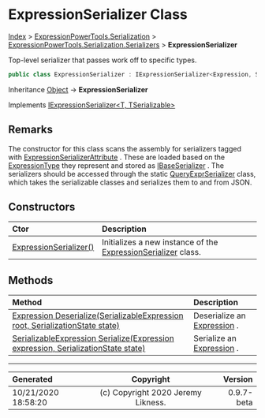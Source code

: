 ﻿# ExpressionSerializer Class

[Index](../index.md) > [ExpressionPowerTools.Serialization](ExpressionPowerTools.Serialization.a.md) > [ExpressionPowerTools.Serialization.Serializers](ExpressionPowerTools.Serialization.Serializers.n.md) > **ExpressionSerializer**

Top-level serializer that passes work off to specific types.

```csharp
public class ExpressionSerializer : IExpressionSerializer<Expression, SerializableExpression>
```

Inheritance [Object](https://docs.microsoft.com/dotnet/api/system.object) → **ExpressionSerializer**

Implements  [IExpressionSerializer&lt;T, TSerializable>](ExpressionPowerTools.Serialization.Signatures.IExpressionSerializer`2.i.md) 

## Remarks

The constructor for this class scans the assembly for serializers tagged with [ExpressionSerializerAttribute](ExpressionPowerTools.Serialization.ExpressionSerializerAttribute.cs.md) . These are loaded based on the [ExpressionType](https://docs.microsoft.com/dotnet/api/system.linq.expressions.expressiontype) they represent and stored as [IBaseSerializer](ExpressionPowerTools.Serialization.Signatures.IBaseSerializer.i.md) .
            The serializers should be accessed through the static [QueryExprSerializer](ExpressionPowerTools.Serialization.QueryExprSerializer.cs.md) class,
            which takes the serializable classes and serializes them to and from JSON.

## Constructors

| Ctor | Description |
| :-- | :-- |
| [ExpressionSerializer()](ExpressionPowerTools.Serialization.Serializers.ExpressionSerializer.ctor.md#expressionserializer) | Initializes a new instance of the [ExpressionSerializer](ExpressionPowerTools.Serialization.Serializers.ExpressionSerializer.cs.md) class. |
## Methods

| Method | Description |
| :-- | :-- |
| [Expression Deserialize(SerializableExpression root, SerializationState state)](ExpressionPowerTools.Serialization.Serializers.ExpressionSerializer.Deserialize.m.md) | Deserialize an [Expression](https://docs.microsoft.com/dotnet/api/system.linq.expressions.expression) . |
| [SerializableExpression Serialize(Expression expression, SerializationState state)](ExpressionPowerTools.Serialization.Serializers.ExpressionSerializer.Serialize.m.md) | Serialize an [Expression](https://docs.microsoft.com/dotnet/api/system.linq.expressions.expression) . |

---

| Generated | Copyright | Version |
| :-- | :-: | --: |
| 10/21/2020 18:58:20 | (c) Copyright 2020 Jeremy Likness. | 0.9.7-beta |
